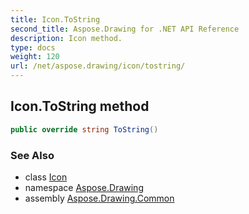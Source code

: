 ```yaml
---
title: Icon.ToString
second_title: Aspose.Drawing for .NET API Reference
description: Icon method. 
type: docs
weight: 120
url: /net/aspose.drawing/icon/tostring/
---
```

## Icon.ToString method

```csharp
public override string ToString()
```

### See Also

* class [Icon](../)
* namespace [Aspose.Drawing](../../icon/)
* assembly [Aspose.Drawing.Common](../../../)


